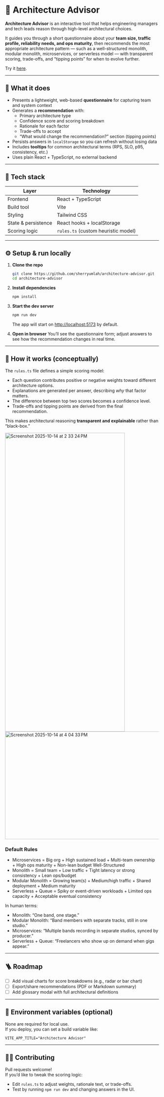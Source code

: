 # 🧠 Architecture Advisor

**Architecture Advisor** is an interactive tool that helps engineering managers and tech leads reason through high-level architectural choices.  

It guides you through a short questionnaire about your **team size, traffic profile, reliability needs, and ops maturity**, then recommends the most appropriate architecture pattern — such as a well-structured monolith, modular monolith, microservices, or serverless model — with transparent scoring, trade-offs, and “tipping points” for when to evolve further.

Try it [here](https://sherryumlah.github.io/architecture-advisor/).

---

## 🚀 What it does

- Presents a lightweight, web-based **questionnaire** for capturing team and system context  
- Generates a **recommendation** with:
  - Primary architecture type  
  - Confidence score and scoring breakdown  
  - Rationale for each factor  
  - Trade-offs to accept  
  - “What would change the recommendation?” section (tipping points)
- Persists answers in `localStorage` so you can refresh without losing data
- Includes **tooltips** for common architectural terms (RPS, SLO, p95, consistency, etc.)
- Uses plain React + TypeScript, no external backend

---

## 🧩 Tech stack

| Layer | Technology |
|-------|-------------|
| Frontend | React + TypeScript |
| Build tool | Vite |
| Styling | Tailwind CSS |
| State & persistence | React hooks + localStorage |
| Scoring logic | `rules.ts` (custom heuristic model) |

---

## ⚙️ Setup & run locally

1. **Clone the repo**
   ```bash
   git clone https://github.com/sherryumlah/architecture-advisor.git
   cd architecture-advisor
   ```

2. **Install dependencies**
   ```bash
   npm install
   ```

3. **Start the dev server**
   ```bash
   npm run dev
   ```
   The app will start on [http://localhost:5173](http://localhost:5173) by default.

4. **Open in browser**
   You’ll see the questionnaire form; adjust answers to see how the recommendation changes in real time.

---

## 🧠 How it works (conceptually)

The `rules.ts` file defines a simple scoring model:
- Each question contributes positive or negative weights toward different architecture options.
- Explanations are generated per answer, describing *why* that factor matters.
- The difference between top two scores becomes a confidence level.
- Trade-offs and tipping points are derived from the final recommendation.

This makes architectural reasoning **transparent and explainable** rather than “black-box.”

<img width="392" height="979" alt="Screenshot 2025-10-14 at 2 33 24 PM" src="https://github.com/user-attachments/assets/26bcc943-49f9-4744-be6d-a38b502a7d9b" />

<img width="892" height="353" alt="Screenshot 2025-10-14 at 4 04 33 PM" src="https://github.com/user-attachments/assets/011365db-82ea-4743-a247-00d51abf3e74" />

### Default Rules
* Microservices = Big org + High sustained load + Multi-team ownership + High ops maturity + Non-lean budget Well-Structured 
* Monolith = Small team + Low traffic + Tight latency or strong consistency + Lean ops/budget
* Modular Monolith = Growing team(s) + Medium/high traffic + Shared deployment + Medium maturity
* Serverless + Queue = Spiky or event-driven workloads + Limited ops capacity + Acceptable eventual consistency

In human terms:
* Monolith: “One band, one stage.”
* Modular Monolith: “Band members with separate tracks, still in one studio.”
* Microservices: “Multiple bands recording in separate studios, synced by producer.”
* Serverless + Queue: “Freelancers who show up on demand when gigs appear.”

---

## 🪜 Roadmap

- [ ] Add visual charts for score breakdowns (e.g., radar or bar chart)  
- [ ] Export/share recommendations (PDF or Markdown summary)  
- [ ] Add glossary modal with full architectural definitions  

---

## 🧰 Environment variables (optional)

None are required for local use.  
If you deploy, you can set a build variable like:
```
VITE_APP_TITLE="Architecture Advisor"
```

---

## 🧑‍💻 Contributing

Pull requests welcome!  
If you’d like to tweak the scoring logic:
- Edit `rules.ts` to adjust weights, rationale text, or trade-offs.
- Test by running `npm run dev` and changing answers in the UI.



